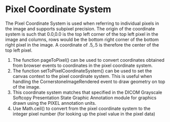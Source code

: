 # Pixel Coordinate System

The Pixel Coordinate System is used when referring to individual pixels in the image and supports subpixel precision. The origin of the coordinate system is such that 0.0,0.0 is the top left corner of the top left pixel in the image and columns, rows would be the bottom right corner of the bottom right pixel in the image. A coordinate of .5,.5 is therefore the center of the top left pixel.

1. The function pageToPixel() can be used to convert coordinates obtained from browser events to coordinates
in the pixel coordinate system.
2. The function setToPixelCoordinateSystem() can be used to set the canvas context to the pixel coordinate system.  This is useful when handling the CornerstoneImageRendered event to draw geometry on top of the image.
3. This coordinate system matches that specified in the DICOM Grayscale Softcopy Presentation State Graphic Annotation module for graphics drawn using the PIXEL annotation units.
4. Use Math.ceil() to convert from the pixel coordinate system to the integer pixel number (for looking up the pixel value in the pixel data)
